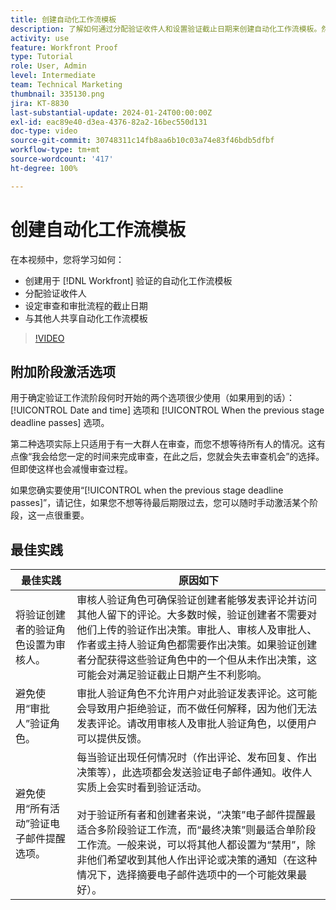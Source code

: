 ```yaml
---
title: 创建自动化工作流模板
description: 了解如何通过分配验证收件人和设置验证截止日期来创建自动化工作流模板。然后与其他用户共享该模板。
activity: use
feature: Workfront Proof
type: Tutorial
role: User, Admin
level: Intermediate
team: Technical Marketing
thumbnail: 335130.png
jira: KT-8830
last-substantial-update: 2024-01-24T00:00:00Z
exl-id: eac89e40-d3ea-4376-82a2-16bec550d131
doc-type: video
source-git-commit: 30748311c14fb8aa6b10c03a74e83f46bdb5dfbf
workflow-type: tm+mt
source-wordcount: '417'
ht-degree: 100%

---
```


# 创建自动化工作流模板

在本视频中，您将学习如何：

* 创建用于 [!DNL  Workfront] 验证的自动化工作流模板
* 分配验证收件人
* 设定审查和审批流程的截止日期
* 与其他人共享自动化工作流模板

>[!VIDEO](https://video.tv.adobe.com/v/335130/?quality=12&learn=on)

## 附加阶段激活选项

用于确定验证工作流阶段何时开始的两个选项很少使用（如果用到的话）：[!UICONTROL Date and time] 选项和 [!UICONTROL When the previous stage deadline passes] 选项。

第二种选项实际上只适用于有一大群人在审查，而您不想等待所有人的情况。这有点像“我会给您一定的时间来完成审查，在此之后，您就会失去审查机会”的选择。但即使这样也会减慢审查过程。

如果您确实要使用“[!UICONTROL when the previous stage deadline passes]”，请记住，如果您不想等待最后期限过去，您可以随时手动激活某个阶段，这一点很重要。

## 最佳实践

| 最佳实践 | 原因如下 |
|---|---|
| 将验证创建者的验证角色设置为审核人。 | 审核人验证角色可确保验证创建者能够发表评论并访问其他人留下的评论。大多数时候，验证创建者不需要对他们上传的验证作出决策。审批人、审核人及审批人、作者或主持人验证角色都需要作出决策。如果验证创建者分配获得这些验证角色中的一个但从未作出决策，这可能会对满足验证截止日期产生不利影响。 |
| 避免使用“审批人”验证角色。 | 审批人验证角色不允许用户对此验证发表评论。这可能会导致用户拒绝验证，而不做任何解释，因为他们无法发表评论。请改用审核人及审批人验证角色，以便用户可以提供反馈。 |
| 避免使用“所有活动”验证电子邮件提醒选项。 | 每当验证出现任何情况时（作出评论、发布回复、作出决策等），此选项都会发送验证电子邮件通知。收件人实质上会实时看到验证活动。<br><br>对于验证所有者和创建者来说，“决策”电子邮件提醒最适合多阶段验证工作流，而“最终决策”则最适合单阶段工作流。一般来说，可以将其他人都设置为“禁用”，除非他们希望收到其他人作出评论或决策的通知（在这种情况下，选择摘要电子邮件选项中的一个可能效果最好）。 |
